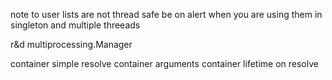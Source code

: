 note to user lists are not thread safe be on alert when you are using them in singleton and multiple threeads

r&d multiprocessing.Manager

container simple resolve
container arguments
container lifetime on resolve